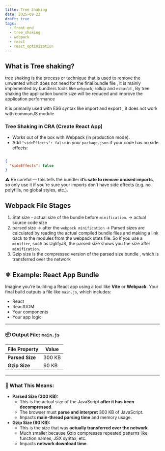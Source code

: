 ```yaml
---
title: Tree Shaking
date: 2025-09-22
draft: true
tags:
  - front-end
  - tree_shaking
  - webpack
  - react
  - react_optimization
---
```


## What is Tree shaking?

tree shaking is the process or technique that is used to remove the unwanted which does not need for the final bundle file , it is mainly implemented by bundlers tools like `webpack`, rollup and `esbuild` , By tree shaking the application bundle size will be reduced and improve the application performance 

it is primarily used with ES6 syntax like import and export , it does not work with commonJS module

### Tree Shaking in CRA (Create React App)

- Works out of the box with Webpack (in production mode).
- Add `"sideEffects": false` in your `package.json` if your code has no side effects:

```json

{
  "sideEffects": false
}

```

⚠️ Be careful — this tells the bundler **it’s safe to remove unused imports**, so only use it if you're sure your imports don’t have side effects (e.g. no polyfills, no global styles, etc.).

## Webpack File Stages

1. Stat size - actual size of the bundle before `minification`. → actual source code size
2. parsed size → after the `webpack minification`  →  Parsed sizes are calculated by reading the actual compiled bundle files and making a link back to the modules from the webpack stats file. So if you use a `minifier`, such as UglifyJS, the parsed size shows you the size after `minification`.
3. Gzip size  is the compressed version of the parsed size bundle , which is transferred over the network 

## ⚛️ Example: React App Bundle

Imagine you're building a React app using a tool like **Vite** or **Webpack**. Your final build outputs a file like `main.js`, which includes:

- React
- ReactDOM
- Your components
- Your app logic

---

### 📦 Output File: `main.js`

| File Property | Value |
| --- | --- |
| **Parsed Size** | 300 KB |
| **Gzip Size** | 90 KB |

---

### 🧠 What This Means:

- **Parsed Size (300 KB):**
    - This is the actual size of the JavaScript **after it has been decompressed**.
    - The browser must **parse and interpret** 300 KB of JavaScript.
    - Impacts **main-thread parsing time** and memory usage.
- **Gzip Size (90 KB):**
    - This is the size that was **actually transferred over the network**.
    - Much smaller because Gzip compresses repeated patterns like function names, JSX syntax, etc.
    - Impacts **network download time**.